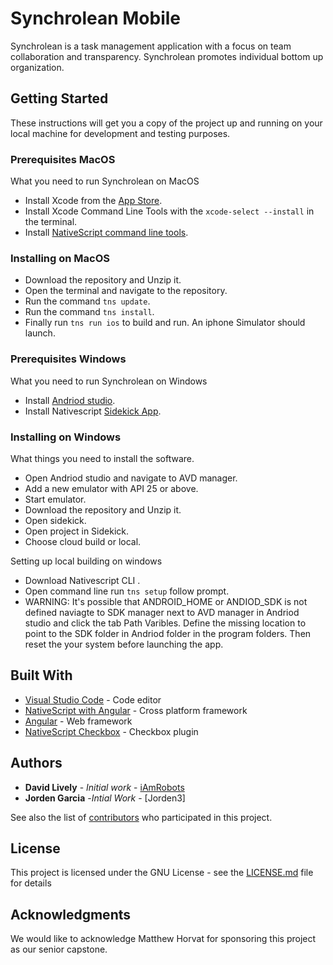 # Synchrolean Mobile

Synchrolean is a task management application with a focus on team collaboration and transparency. Synchrolean promotes individual bottom up organization.

## Getting Started

These instructions will get you a copy of the project up and running on your local machine for development and testing purposes.

### Prerequisites MacOS

What you need to run Synchrolean on MacOS

- Install Xcode from the [App Store](https://itunes.apple.com/us/app/xcode/id497799835?mt=12).
- Install Xcode Command Line Tools with the `xcode-select --install` in the terminal.
- Install [NativeScript command line tools](https://docs.nativescript.org/start/quick-setup).

### Installing on MacOS

- Download the repository and Unzip it.
- Open the terminal and navigate to the repository.
- Run the command `tns update`.
- Run the command `tns install`.
- Finally run `tns run ios` to build and run. An iphone Simulator should launch.

### Prerequisites Windows

What you need to run Synchrolean on Windows

- Install [Andriod studio](https://developer.android.com/studio).
- Install Nativescript [Sidekick App](https://www.nativescript.org/nativescript-sidekick).


### Installing on Windows

What things you need to install the software.

- Open Andriod studio and navigate to AVD manager.
- Add a new emulator with API 25 or above.
- Start emulator.
- Download the repository and Unzip it.
- Open sidekick.
- Open project in Sidekick.
- Choose cloud build or local.

Setting up local building on windows

- Download Nativescript CLI .
- Open command line run `tns setup` follow prompt.
- WARNING: It's possible that ANDROID_HOME or ANDIOD_SDK is not defined
  naviagte to SDK manager next to AVD manager in Andriod studio and click the tab
  Path Varibles. Define the missing location to point to the SDK folder in Andriod
  folder in the program folders. Then reset the your system before launching the app.

## Built With

- [Visual Studio Code](https://code.visualstudio.com) - Code editor
- [NativeScript with Angular](https://www.nativescript.org) - Cross platform framework
- [Angular](https://angular.io) - Web framework
- [NativeScript Checkbox](https://www.npmjs.com/package/nativescript-checkbox) - Checkbox plugin

## Authors

- **David Lively** - _Initial work_ - [iAmRobots](https://github.com/iamrobots)
- **Jorden Garcia** -_Intial Work_ - [Jorden3]

See also the list of [contributors](https://github.com/cs-capstone-team-c/synchrolean-mobile/contributors) who participated in this project.

## License

This project is licensed under the GNU License - see the [LICENSE.md](LICENSE.md) file for details

## Acknowledgments

We would like to acknowledge Matthew Horvat for sponsoring this project as our senior capstone.
